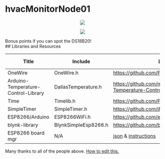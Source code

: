 # hvacMonitorNode01
<p align="center"><img src="http://i.imgur.com/WPQASBv.jpg"/></p>
<p align="center"><img src="http://i.imgur.com/AhJXoua.jpg"/></p>
Bonus points if you can spot the DS18B20!<br>
## Libraries and Resources

Title | Include | Link | w/ IDE?
------|---------|------|----------
OneWire | OneWire.h | https://github.com/PaulStoffregen/OneWire | No
Arduino-Temperature-Control-Library | DallasTemperature.h | https://github.com/milesburton/Arduino-Temperature-Control-Library | No
Time | Timelib.h | https://github.com/PaulStoffregen/Time
SimpleTimer | SimpleTimer.h | https://github.com/jfturcot/SimpleTimer
ESP8266/Arduino | ESP8266WiFi.h | https://github.com/esp8266/Arduino | No
blynk-library | BlynkSimpleEsp8266.h | https://github.com/blynkkk/blynk-library | No
ESP8266 board mgr | N/A | [json](http://arduino.esp8266.com/stable/package_esp8266com_index.json) & [instructions](https://github.com/esp8266/Arduino#installing-with-boards-manager) | No

Many thanks to all of the people above. [How to edit this.](https://guides.github.com/features/mastering-markdown/)
